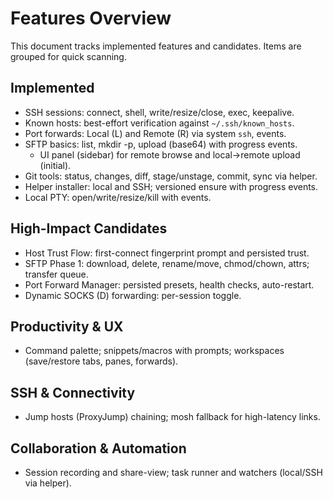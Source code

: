 # Features Overview

This document tracks implemented features and candidates. Items are grouped for quick scanning.

## Implemented

- SSH sessions: connect, shell, write/resize/close, exec, keepalive.
- Known hosts: best-effort verification against `~/.ssh/known_hosts`.
- Port forwards: Local (L) and Remote (R) via system `ssh`, events.
- SFTP basics: list, mkdir -p, upload (base64) with progress events.
  - UI panel (sidebar) for remote browse and local→remote upload (initial).
- Git tools: status, changes, diff, stage/unstage, commit, sync via helper.
- Helper installer: local and SSH; versioned ensure with progress events.
- Local PTY: open/write/resize/kill with events.

## High-Impact Candidates

- Host Trust Flow: first-connect fingerprint prompt and persisted trust.
- SFTP Phase 1: download, delete, rename/move, chmod/chown, attrs; transfer queue.
- Port Forward Manager: persisted presets, health checks, auto-restart.
- Dynamic SOCKS (D) forwarding: per-session toggle.

## Productivity & UX

- Command palette; snippets/macros with prompts; workspaces (save/restore tabs, panes, forwards).

## SSH & Connectivity

- Jump hosts (ProxyJump) chaining; mosh fallback for high-latency links.

## Collaboration & Automation

- Session recording and share-view; task runner and watchers (local/SSH via helper).
